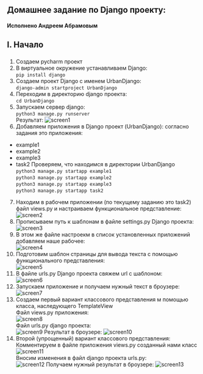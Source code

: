## Домашнее задание по Django проекту:

#### Исполнено Андреем Абрамовым

##  I. Начало
### 
1. Создаем pycharm проект
2. В виртуальное окружение устанавливаем Django:  
```pip install django```
3. Создаем проект Django с именем UrbanDjango:   
```django-admin startproject UrbanDjango``` 
4. Переходим в директорию django проекта:  
```cd UrbanDjango```
5. Запускаем сервер django:  
```python3 manage.py runserver```  
Результат:
![screen1](screens/runserver.png)  
6. Добавляем приложения в Django проект (UrbanDjango): согласно задания это приложения:
- example1
- example2
- example3
- task2
Проверяем, что находимся в директории UrbanDjango  
```python3 manage.py startapp example1```  
```python3 manage.py startapp example2```  
```python3 manage.py startapp example3```  
```python3 manage.py startapp task2```  
7. Находим в рабочем приложении (по текущему заданию это task2) файл views.py
и настраиваем функциональное представление:  
![screen2](screens/function_view.png)  
8. Прописываем путь к шаблонам в файле settings.py Django проекта:  
![screen3](screens/Templates_path.png)  
9. В этом же файле настроекм в список установленных приложений добавляем наше рабочее:  
![screen4](screens/Installed_apps.png)  
10. Подготовим шаблон страницы для вывода текста с помощью функционального представления:  
![screen5](screens/template_func.png)  
11. В файле urls.py Django проекта свяжем url с шаблоном:  
![screen6](screens/path_func.png)  
12. Запускаем приложение и получаем нужный текст в броузере:  
![screen7](screens/res_func.png)  
13. Создаем первый вариант классового представления м помощью класса, наследующего TemplateView  
Файл views.py приложения:  
![screen8](screens/view_class.png)  
Файл urls.py django проекта:  
![screen9](screens/url_class.png)
Результат в броузере:
![screen10](screens/res_class.png)
14. Второй (упрощенный) вариант классового представления:  
Комментируем в файле приложения views.py созданный нами класс
![screen11](screens/view_class_comment.png)  
Вносим изменения в файл django проекта urls.py:  
![screen12](screens/url_class_light.png)
Получаем нужный результат в броузере:
![screen13](screens/res_class_light.png)



